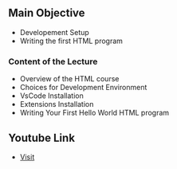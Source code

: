 ##  Main Objective
   - Developement Setup
   - Writing the first HTML program 

### Content of the Lecture
  
  - Overview of the HTML course 
  - Choices for Development Environment
  - VsCode Installation
  - Extensions Installation
  - Writing Your First Hello World HTML program

## Youtube Link
- [Visit][lecture_one]


[lecture_one]: https://youtu.be/UqaxJG1vvMk
